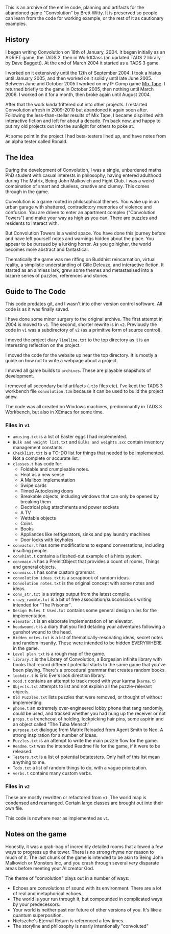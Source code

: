 This is an archive of the entire code, planning and artifacts for the abandoned game "Convolution" by Brett Witty. It is preserved so people can learn from the code for working example, or the rest of it as cautionary examples.

## History

I began writing Convolution on 18th of January, 2004. It began initially as an ADRIFT game, the TADS 2, then in WorldClass (an updated TADS 2 library by Dave Baggett). At the end of March 2004 it started as a TADS 3 game.

I worked on it extensively until the 12th of September 2004. I took a hiatus until January 2005, and then worked on it solidly until late June 2005. Between June and October 2005 I worked on my IF Comp game [Mix Tape](https://ifdb.org/viewgame?id=lfydav1zsoftnwm4). I returned briefly to the game in October 2005, then nothing until March 2006. I worked on it for a month, then broke again until August 2004.

After that the work kinda frittered out into other projects. I restarted Convolution afresh in 2009-2010 but abandoned it again soon after. Following the less-than-stellar results of Mix Tape, I became dispirited with interactive fiction and left for about a decade. I'm back now, and happy to put my old projects out into the sunlight for others to poke at.

At some point in the project I had beta-testers lined up, and have notes from an alpha tester called Ronald.

## The Idea

During the development of Convolution, I was a single, unburdened maths PhD student with casual interests in philosophy, having entered adulthood during The Matrix, Being John Malkovich and Fight Club. I was a weird combination of smart and clueless, creative and clumsy. This comes through in the game.

Convolution is a game rooted in philosophical themes. You wake up in an urban garage with shattered, contradictory memories of violence and confusion. You are driven to enter an apartment complex ("Convolution Towers") and make your way as high as you can. There are puzzles and residents to interact with.

But Convolution Towers is a weird space. You have done this journey before and have left yourself notes and warnings hidden about the place. You appear to be pursued by a lurking horror. As you go higher, the world becomes more abstract and fantastical.

Thematically the game was me riffing on Buddhist reincarnation, virtual reality, a simplistic understanding of Gille Deleuze, and interactive fiction. It started as an aimless lark, grew some themes and metastasised into a bizarre series of puzzles, references and stories.

## Guide to The Code

This code predates git, and I wasn't into other version control software. All code is as it was finally saved.

I have done some minor surgery to the original archive. The first attempt in 2004 is moved to `v1`. The second, shorter rewrite is in `v2`. Previously the code in `v1` was a subdirectory of `v2` (as a primitive form of source control).

I moved the project diary `Timeline.txt` to the top directory as it is an interesting reflection on the project.

I moved the code for the website up near the top directory. It is mostly a guide on how not to write a webpage about a project.

I moved all game builds to `archives`. These are playable snapshots of development.

I removed all secondary build artifacts (`.t3o` files etc). I've kept the TADS 3 workbench file `convolution.t3m` because it can be used to build the project anew.

The code was all created on Windows machines, predominantly in TADS 3 Workbench, but also in XEmacs for some time.

### Files in `v1`

  * `amusing.txt` is a list of Easter eggs I had implemented.
  * `Bulk and weight list.txt` and `Bulks and weights.sxc` contain inventory management constants.
  * `Checklist.txt` is a TO-DO list for things that needed to be implemented. Not a complete or accurate list.
  * `classes.t` has code for:
    * Foldable and crumpleable notes.
    * Heat as a new sense
    * A Mailbox implementation
    * Swipe cards
    * Timed Autoclosing doors
    * Breakable objects, including windows that can only be opened by breaking them
    * Electrical plug attachments and power sockets
    * A TV
    * Wettable objects
    * Coins
    * Books
    * Appliances like refrigerators, sinks and pay laundry machines
    * Door locks with keyholes
  * `convactor.t` has some modifications to expand conversations, including insulting people.
  * `convhint.t` contains a fleshed-out example of a hints system.
  * `convmain.h` has a PreinitObject that provides a count of rooms, Things and general objects.
  * `convmisc.t` has some custom grammar.
  * `convolution ideas.txt` is a scrapbook of random ideas.
  * `Convolution notes.txt` is the original concept with some notes and ideas.
  * `conv_str.txt` is a strings output from the latest compile.
  * `crazy_ramble.txt` is a bit of free association/subconscious writing intended for "The Prisoner".
  * `Design Rules I Used.txt` contains some general design rules for the implementation.
  * `elevator.t` is an elaborate implementation of an elevator.
  * `headwound.t` is a diary that you find detailing your adventures following a gunshot wound to the head.
  * `Hidden_notes.txt` is a list of thematically-resonating ideas, secret notes and random insanity. These were intended to be hidden EVERYWHERE in the game.
  * `Level plan.txt` is a rough map of the game.
  * `library.t` is the Library of Convolution, a Borgesian infinite library with books that record different potential starts to the same game that you've been playing. There's a procedural grammar that creates random books.
  * `lookdir.t` is Eric Eve's look direction library.
  * `mood.t` contains an attempt to track mood with your karma (`karma.t`)
  * `Objects.txt` attempts to list and not explain all the puzzle-relevant objects.
  * `Old Puzzles.txt` lists puzzles that were removed, or thought of without implementing.
  * `phone.t` an extremely over-engineered lobby phone that rang randomly, could be used, and tracked whether you had hung up the receiver or not
  * `props.t` a trenchcoat of holding, lockpicking hair pins, some aspirin and an object called "The Tuba Mensch"
  * `purpose.txt` dialogue from Matrix Reloaded from Agent Smith to Neo. A strong inspiration for a number of ideas.
  * `Puzzles.txt` is an attempt to write the main puzzle flow for the game.
  * `Readme.txt` was the intended Readme file for the game, if it were to be released.
  * `Testers.txt` is a list of potential betatesters. Only half of this list mean anything to me.
  * `Todo.txt` a list of random things to do, with a vague priorization.
  * `verbs.t` contains many custom verbs.
  
### Files in `v2`

These are mostly rewritten or refactored from `v1`. The world map is condensed and rearranged. Certain large classes are brought out into their own file.

This code is nowhere near as implemented as `v1`.

## Notes on the game

Honestly, it was a grab-bag of incredibly detailed rooms that allowed a few ways to progress up the tower. There is no strong rhyme nor reason to much of it. The last chunk of the game is intended to be akin to Being John Malkovich or Monsters Inc, and you crash through several *very* disparate areas before meeting your AI creator God.

The theme of "convolution" plays out in a number of ways:
  * Echoes are convolutions of sound with its environment. There are a lot of real and metaphorical echoes.
  * The world is your run through it, but compounded in complicated ways by your predecessors.
  * Your world is neither past nor future of other versions of you. It's like a quantum superposition.
  * Nietszche's Eternal Return is referenced a few times.
  * The storyline and philosophy is nearly intentionally "convoluted"
